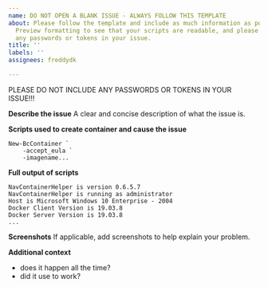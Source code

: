 ```yaml
---
name: DO NOT OPEN A BLANK ISSUE - ALWAYS FOLLOW THIS TEMPLATE
about: Please follow the template and include as much information as possible. Use
  Preview formatting to see that your scripts are readable, and please do NOT include
  any passwords or tokens in your issue.
title: ''
labels: ''
assignees: freddydk

---
```


PLEASE DO NOT INCLUDE ANY PASSWORDS OR TOKENS IN YOUR ISSUE!!!

**Describe the issue**
A clear and concise description of what the issue is.

**Scripts used to create container and cause the issue**
```
New-BcContainer `
    -accept_eula `
    -imagename...
```

**Full output of scripts**
```
NavContainerHelper is version 0.6.5.7
NavContainerHelper is running as administrator
Host is Microsoft Windows 10 Enterprise - 2004
Docker Client Version is 19.03.8
Docker Server Version is 19.03.8
...
```

**Screenshots**
If applicable, add screenshots to help explain your problem.

**Additional context**
- does it happen all the time?
- did it use to work?
